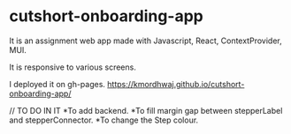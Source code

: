 # cutshort-onboarding-app
It is an assignment web app made with Javascript, React, ContextProvider, MUI.

It is responsive to various screens.

I deployed it on gh-pages.
https://kmordhwaj.github.io/cutshort-onboarding-app/

// TO DO IN IT
*To add backend.
*To fill margin gap between stepperLabel and stepperConnector.
*To change the Step colour.
